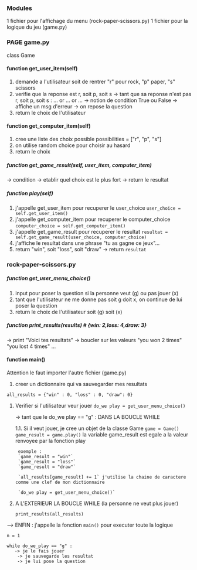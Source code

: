 ### Modules

1 fichier pour l'affichage du menu (rock-paper-scissors.py)
1 fichier pour la logique du jeu (game.py)

### PAGE game.py

class Game

#### function get_user_item(self)

1. demande a l'utilisateur soit de rentrer "r" pour rock, "p" paper, "s" scissors
2. verifie que la reponse est r, soit p, soit s 
    -> tant que sa reponse n'est pas r, soit p, soit s : ... or ... or ...
        -> notion de condition True ou False
    -> affiche un msg d'erreur
    -> on repose la question
3. return le choix de l'utilisateur

#### function get_computer_item(self)

1. cree une liste des choix possible possibilities = ["r", "p", "s"]
2. on utilise random choice pour choisir au hasard
3. return le choix

##### function get_game_result(self, user_item, computer_item)

-> condition -> etablir quel choix est le plus fort
-> return le resultat

##### function play(self)
1. j'appelle get_user_item pour recuperer le user_choice
    `user_choice = self.get_user_item()`
2. j'appelle get_computer_item pour recuperer le computer_choice
    `computer_choice = self.get_computer_item()`
3. j'appelle get_game_result pour recuperer le resultat
    `resultat = self.get_game_result(user_choice, computer_choice)`
4. j'affiche le resultat dans une phrase "tu as gagne ce jeux"...
5. return "win", soit "loss", soit "draw" -> return `resultat`


### rock-paper-scissors.py

##### function get_user_menu_choice()

1. input pour poser la question si la personne veut (g) ou pas jouer (x)
2. tant que l'utilisateur ne me donne pas soit g doit x, on continue de lui poser la question
3. return le choix de l'utilisateur soit (g) soit (x)

##### function print_results(results)  #  {win: 2,loss: 4,draw: 3}

-> print "Voici tes resultats"
-> boucler sur les valeurs
    "you won 2 times"
    "you lost 4 times" ...

#### function main()

Attention le faut importer l'autre fichier (game.py)

1. creer un dictionnaire qui va sauvegarder mes resultats

`all_results = {"win" : 0, "loss" : 0, "draw": 0}`

1. Verifier si l'utilisateur veur jouer
    `do_we play = get_user_menu_choice()`

    -> tant que le do_we play == "g" : DANS LA BOUCLE WHILE

    1.1. Si il veut jouer, je cree un objet de la classe Game
        `game = Game()`
        `game_result = game.play()` la variable game_result est egale a la valeur renvoyee par la fonction play

        exemple :
        `game_result = "win"`
        `game_result = "loss"`
        `game_result = "draw"`

        `all_results[game_result] += 1` j'utilise la chaine de caractere comme une clef de mon dictionnaire

        `do_we play = get_user_menu_choice()`

2. A L'EXTERIEUR LA BOUCLE WHILE (la personne ne veut plus jouer)

    `print_results(all_results)`


--> ENFIN : j'appelle la fonction `main()` pour executer toute la logique


```
n = 1

while do_we_play == "g" :
   -> je le fais jouer
    -> je sauvegarde les resultat
    -> je lui pose la question

```